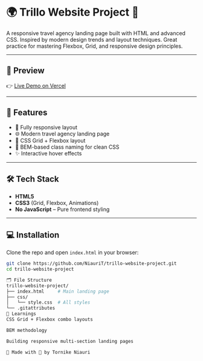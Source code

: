 # 🌍 Trillo Website Project 🏨

A responsive travel agency landing page built with HTML and advanced CSS. Inspired by modern design trends and layout techniques. Great practice for mastering Flexbox, Grid, and responsive design principles.

---

## 📸 Preview

👉 [Live Demo on Vercel](https://trillo-website-project.vercel.app/)


---

## 🚀 Features

- 🧭 Fully responsive layout
- 🌐 Modern travel agency landing page
- 💼 CSS Grid + Flexbox layout
- 🎨 BEM-based class naming for clean CSS
- ✨ Interactive hover effects

---

## 🛠️ Tech Stack

- **HTML5**
- **CSS3** (Grid, Flexbox, Animations)
- **No JavaScript** – Pure frontend styling

---

## 💻 Installation

Clone the repo and open `index.html` in your browser:

```bash
git clone https://github.com/NiauriT/trillo-website-project.git
cd trillo-website-project

🗂️ File Structure
trillo-website-project/
├── index.html     # Main landing page
├── css/
│   └── style.css  # All styles
└── .gitattributes
🧠 Learnings
CSS Grid + Flexbox combo layouts

BEM methodology

Building responsive multi-section landing pages

🙌 Made with 💙 by Tornike Niauri
